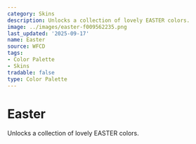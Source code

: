 ```yaml
---
category: Skins
description: Unlocks a collection of lovely EASTER colors.
image: ../images/easter-f009562235.png
last_updated: '2025-09-17'
name: Easter
source: WFCD
tags:
- Color Palette
- Skins
tradable: false
type: Color Palette
---
```


# Easter

Unlocks a collection of lovely EASTER colors.

